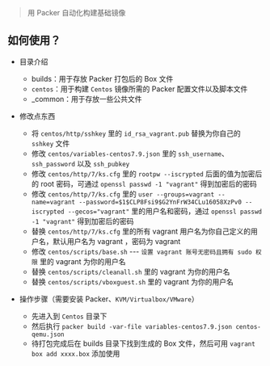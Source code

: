 > 用 Packer 自动化构建基础镜像

## 如何使用？

- 目录介绍
  - builds：用于存放 Packer 打包后的 Box 文件
  - `centos`：用于构建 `Centos` 镜像所需的 Packer 配置文件以及脚本文件
  - _common：用于存放一些公共文件
- 修改点东西
  - 将 `centos/http/sshkey`  里的 `id_rsa_vagrant.pub` 替换为你自己的 `sshkey` 文件
  - 修改 `centos/variables-centos7.9.json` 里的 `ssh_username`、 `ssh_password` 以及 `ssh_pubkey`
  - 修改 `centos/http/7/ks.cfg` 里的 `rootpw --iscrypted` 后面的值为加密后的 root 密码，可通过  `openssl passwd -1 "vagrant"` 得到加密后的密码
  - 修改 `centos/http/7/ks.cfg` 里的 `user --groups=vagrant --name=vagrant --password=$1$CLP8Fsi9$G2YnFrW34CLu16058XzPv0 --iscrypted --gecos="vagrant"` 里的用户名和密码，通过  `openssl passwd -1 "vagrant"` 得到加密后的密码
  - 替换  `centos/http/7/ks.cfg` 里的所有 vagrant 用户名为你自己定义的用户名，默认用户名为 vagrant ，密码为 vagrant
  - 修改 `centos/scripts/base.sh` --- `设置 vagrant 账号无密码且拥有 sudo 权限` 里的 vagrant 为你的用户名
  - 替换 `centos/scripts/cleanall.sh` 里的 vagrant 为你的用户名
  - 替换 `centos/scripts/vboxguest.sh` 里的 vagrant 为你的用户名

- 操作步骤（需要安装 Packer、`KVM/Virtualbox/VMware`）
  - 先进入到 `Centos` 目录下
  - 然后执行 `packer build -var-file variables-centos7.9.json centos-qemu.json`
  - 待打包完成后在 builds 目录下找到生成的 Box 文件，然后可用 `vagrant box add xxxx.box` 添加使用

